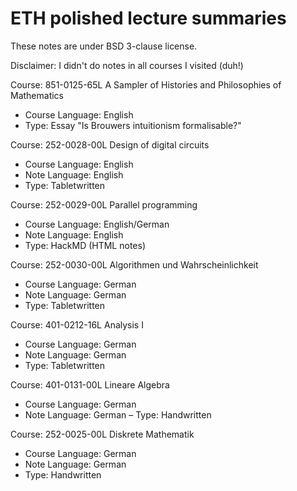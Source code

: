 # ETH polished lecture summaries
These notes are under BSD 3-clause license.

Disclaimer: I didn't do notes in all courses I visited (duh!)

Course: 851-0125-65L A Sampler of Histories and Philosophies of Mathematics
- Course Language: English
- Type: Essay "Is Brouwers intuitionism formalisable?"

Course: 252-0028-00L Design of digital circuits
- Course Language: English
- Note Language: English
- Type: Tabletwritten

Course: 252-0029-00L Parallel programming
- Course Language: English/German
- Note Language: English
- Type: HackMD (HTML notes)

Course: 252-0030-00L Algorithmen und Wahrscheinlichkeit
- Course Language: German
- Note Language: German
- Type: Tabletwritten

Course: 401-0212-16L Analysis I
- Course Language: German
- Note Language: German
- Type: Tabletwritten

Course: 401-0131-00L Lineare Algebra
- Course Language: German
- Note Language: German
– Type: Handwritten

Course: 252-0025-00L Diskrete Mathematik
- Course Language: German
- Note Language: German
- Type: Handwritten

